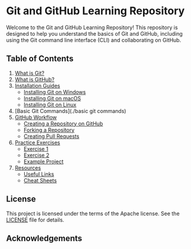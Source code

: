 # Git and GitHub Learning Repository

Welcome to the Git and GitHub Learning Repository! 
This repository is designed to help you understand the basics of Git and GitHub, including using the Git command line interface (CLI) and collaborating on GitHub.

## Table of Contents

1. [What is Git?](./what-is-git.md)
2. [What is GitHub?](./what-is-github.md)
3. [Installation Guides](./installation)
    - [Installing Git on Windows](./installation/install-git-windows.md)
    - [Installing Git on macOS](./installation/install-git-macos.md)
    - [Installing Git on Linux](./installation/install-git-linux.md)
4. [Basic Git Commands](./basic git commands)
5. [GitHub Workflow](./github-workflow)
    - [Creating a Repository on GitHub](./github-workflow/create-repo.md)
    - [Forking a Repository](./github-workflow/forking.md)
    - [Creating Pull Requests](./github-workflow/pull-requests.md)
8. [Practice Exercises](./exercises)
    - [Exercise 1](./exercises/exercise1.md)
    - [Exercise 2](./exercises/exercise2.md)
    - [Example Project](./exercises/example-project/project-instructions.md)
9. [Resources](./resources)
    - [Useful Links](./resources/useful-links.md)
    - [Cheat Sheets](./resources/cheat-sheets.md)


## License

This project is licensed under the terms of the Apache license. See the [LICENSE](./LICENSE) file for details.

## Acknowledgements



